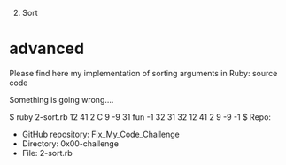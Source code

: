 2. Sort
# advanced
Please find here my implementation of sorting arguments in Ruby: source code

Something is going wrong….

$ ruby 2-sort.rb 12 41 2 C 9 -9 31 fun -1 32
31
32
12
41
2
9
-9
-1
$
Repo:

* GitHub repository: Fix_My_Code_Challenge
* Directory: 0x00-challenge
* File: 2-sort.rb
